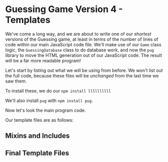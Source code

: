 # Guessing Game Version 4 - Templates
We've come a long way, and we are about to write one of our *shortest* versions of the Guessing game, at least in terms of the number of lines of code within our main JavaScript code file.  We'll make use of our `Game` class logic, the `GuessingDatabase` class to do database work, and now the `pug` library to move the HTML generation out of our JavaScript code.  The result will be a far more readable program!

Let's start by listing out what we will be using from before.  We won't list out the full code, because these files will be *unchanged* from the last time we saw them.



To install these, we do our `npm install llllllllll`

We'll also install `pug` with `npm install pug`.

Now let's look the main program code.


Our template files are as follows:


## Mixins and Includes


## Final Template Files


